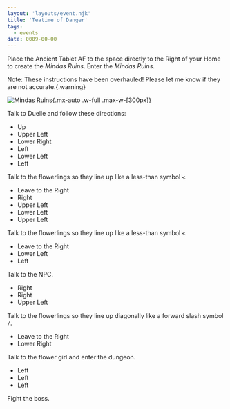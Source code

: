 ```yaml
---
layout: 'layouts/event.njk'
title: 'Teatime of Danger'
tags:
  - events
date: 0009-00-00
---
```

Place the Ancient Tablet AF to the space directly to the Right of your Home to create the *Mindas Ruins*. Enter the *Mindas Ruins*.

Note: These instructions have been overhauled! Please let me know if they are not accurate.{.warning}

![Mindas Ruins](/_assets/img/walkthrough/maps/mindas-ruins.png){.mx-auto .w-full .max-w-[300px]}

Talk to Duelle and follow these directions:

* Up
* Upper Left
* Lower Right
* Left
* Lower Left
* Left

Talk to the flowerlings so they line up like a less-than symbol `<`.

* Leave to the Right
* Right
* Upper Left
* Lower Left
* Upper Left

Talk to the flowerlings so they line up like a less-than symbol `<`.

* Leave to the Right
* Lower Left
* Left

Talk to the NPC.

* Right
* Right
* Upper Left

Talk to the flowerlings so they line up diagonally like a forward slash symbol `/`.

* Leave to the Right
* Lower Right

Talk to the flower girl and enter the dungeon.

* Left
* Left
* Left

Fight the boss.